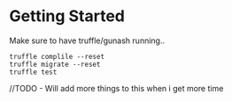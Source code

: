 <H1>Getting Started</H1>

Make sure to have truffle/gunash running..

`truffle complile --reset`
<br>
`truffle migrate --reset`
<br>
`truffle test`

//TODO - Will add more things to this when i get more time 